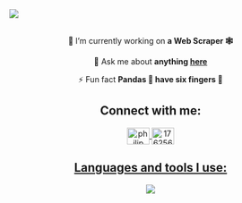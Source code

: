 <div>
    <img align = "center" src = "https://i.pinimg.com/originals/d0/00/b3/d000b3641dcec6b05f48f3c6b76ff6ad.gif" width = "max" height = "auto">
</div>
<div align="center">
 <br>

 🔭 I’m currently working on **a Web Scraper 🕸️**

 💬 Ask me about **anything [here](https://github.com/philipAthanasopoulos/philipAthanasopoulos/issues)**

 ⚡ Fun fact **Pandas 🐼 have six fingers 🐾**
 
 </div>
<h2 align="center">Connect with me:</h2>
<div align="center"> 
  <a href="https://www.linkedin.com/in/philip-athanasopoulos-a3709b243" target="blank">
      <img align="center" src="https://raw.githubusercontent.com/rahuldkjain/github-profile-readme-generator/master/src/images/icons/Social/linked-in-alt.svg" alt="philip athanasopoulos" height="30" width="40" />
  </a>
  <a href="https://stackoverflow.com/users/17625629" target="blank">
      <img align="center" src="https://raw.githubusercontent.com/rahuldkjain/github-profile-readme-generator/master/src/images/icons/Social/stack-overflow.svg" alt="17625629" height="30" width="40" />
  </a>
 

<p align="center">
  <a href="https://skillicons.dev">
      <h2 align = "center">Languages and tools I use:</h2>
      <div align = "center">
        <img src="https://skillicons.dev/icons?i=java,idea,maven,git,c,vscode,linux,python,firebase,gcp,figma,js,html,css,bots" />
      </div>
  </a>
</p>
